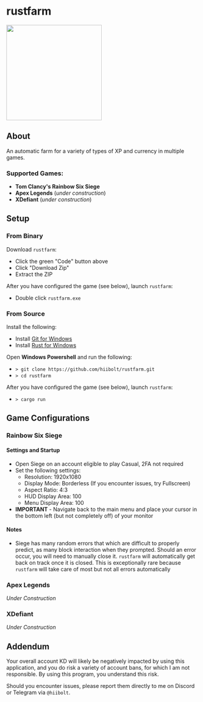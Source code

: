 # rustfarm

<img src="https://github.com/user-attachments/assets/321518bc-3958-47d8-b24e-27fc13bb7824" width=250>

## About
An automatic farm for a variety of types of XP and currency in multiple games.

### Supported Games:
- **Tom Clancy's Rainbow Six Siege**
- **Apex Legends** (*under construction*)
- **XDefiant** (*under construction*)


## Setup
### From Binary
Download `rustfarm`:

- Click the green "Code" button above
- Click "Download Zip"
- Extract the ZIP

After you have configured the game (see below), launch `rustfarm`:

- Double click `rustfarm.exe`
### From Source
Install the following:

- Install [Git for Windows](https://gitforwindows.org/)
- Install [Rust for Windows](https://www.rust-lang.org/tools/install)

Open **Windows Powershell** and run the following:

- `> git clone https://github.com/hiibolt/rustfarm.git`
- `> cd rustfarm`

After you have configured the game (see below), launch `rustfarm`:

- `> cargo run`

## Game Configurations
### Rainbow Six Siege
#### Settings and Startup
- Open Siege on an account eligible to play Casual, 2FA not required
- Set the following settings:
  - Resolution: 1920x1080
  - Display Mode: Borderless (If you encounter issues, try Fullscreen)
  - Aspect Ratio: 4:3
  - HUD Display Area: 100
  - Menu Display Area: 100
- **IMPORTANT** - Navigate back to the main menu and place your cursor in the bottom left (but not completely off) of your monitor
#### Notes
- Siege has many random errors that which are difficult to properly predict, as many block interaction when they prompted. Should an error occur, you will need to manually close it. `rustfarm` will automatically get back on track once it is closed. This is exceptionally rare because `rustfarm` will take care of most but not all errors automatically
### Apex Legends
*Under Construction*
### XDefiant
*Under Construction*

## Addendum
Your overall account KD will likely be negatively impacted by using this application, and you do risk a variety of account bans, for which I am not responsible. By using this program, you understand this risk.

Should you encounter issues, please report them directly to me on Discord or Telegram via `@hiibolt`.